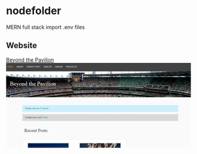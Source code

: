 # nodefolder
MERN full stack
import .env files
## Website
[Beyond the Pavilion](https://beyondthepavilion.herokuapp.com/ "Beyond the Pavilion")
![](btp_image.JPG)

